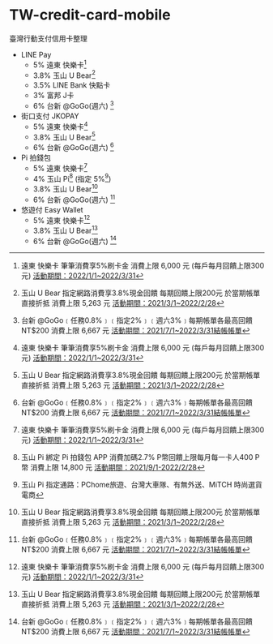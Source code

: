 # TW-credit-card-mobile
臺灣行動支付信用卡整理

- LINE Pay
    - 5% 遠東 快樂卡[^happy]
    - 3.8% 玉山 U Bear[^ubear]
    - 3.5% LINE Bank 快點卡
    - 3% 富邦 J卡
    - 6% 台新 @GoGo(週六) [^gogo]
- 街口支付 JKOPAY
    - 5% 遠東 快樂卡[^happy]
    - 3.8% 玉山 U Bear[^ubear]
    - 6% 台新 @GoGo(週六) [^gogo]
- Pi 拍錢包
    - 5% 遠東 快樂卡[^happy]
    - 4% 玉山 Pi[^pi4%] (指定 5%[^pi5%])
    - 3.8% 玉山 U Bear[^ubear]
    - 6% 台新 @GoGo(週六) [^gogo]
- 悠遊付 Easy Wallet
    - 5% 遠東 快樂卡[^happy]
    - 3.8% 玉山 U Bear[^ubear]
    - 6% 台新 @GoGo(週六) [^gogo]

[^happy]: 遠東 快樂卡 筆筆消費享5%刷卡金 消費上限 6,000 元 (每戶每月回饋上限300元) [活動期間：2022/1/1~2022/3/31](https://www.feib.com.tw/upload/creditcard/HappyCardRed/page2.html)

[^ubear]: 玉山 U Bear 指定網路消費享3.8%現金回饋 每期回饋上限200元 於當期帳單直接折抵 消費上限 5,263 元 [活動期間：2021/3/1~2022/2/28](https://www.esunbank.com.tw/bank/personal/credit-card/intro/bank-card/u-bear)


[^gogo]: 台新 @GoGo﹝任務0.8%﹞﹝指定2%﹞﹝週六3%﹞每期帳單各最高回饋NT$200 消費上限 6,667 元 [活動期間：2021/7/1~2022/3/31結帳帳單](https://www.taishinbank.com.tw/TSB/personal/credit/intro/overview/future/86ba4c75-a85a-11e9-95ab-0050568c09e3)

[^pi4%]: 玉山 Pi 綁定 Pi 拍錢包 APP 消費加碼2.7% P幣回饋上限每月每一卡人400 P幣 消費上限 14,800 元 [活動期間：2021/9/1-2022/2/28](https://www.piapp.com.tw/picard/#reward)

[^pi5%]: 玉山 Pi 指定通路：PChome旅遊、台灣大車隊、有無外送、MiTCH 時尚選貨電商

